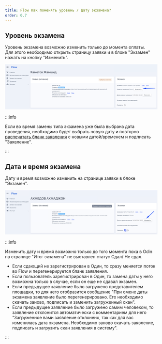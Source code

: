 ```yaml
---
title: Flow Как поменять уровень / дату экзамена?
order: 0.7
---
```


## Уровень экзамена

Уровень экзамена возможно изменить только до момента оплаты.\
Для этого необходимо открыть страницу заявки и в блоке "Экзамен" нажать на кнопку "Изменить".

![](<./image (297).png>)

:::info 

Если во время замены типа экзамена уже была выбрана дата проведения, необходимо будет выбрать новую дату и повторно [распечатать бланк заявления](./../flow.-rabota-s-dokumentami/pechat-i-zagruzka-zayavlenii) с новыми датой/временем и подписать "Заявление".

:::

## Дата и время экзамена

Дату и время  возможно изменить на странице заявки в блоке "Экзамен".

![](<./image (298).png>)

:::info 

Изменить дату и время возможно только до того момента пока в  Odin на странице "Итог экзамена" не выставлен статус Сдал/ Не сдал.

-  Если сдающий не зарегистрирован в Один, то сразу меняется поток  во Flow и перегенерируется бланк заявления.
-  Если пользователь зарегистрирован в Один, то замена даты у него возможна только в случае, если он еще не сдавал экзамен.
-  Если предыдущее заявление было загружено представителем площадки, то для него отобразится сообщение "При смене даты экзамена заявление было перегенерировано. Его необходимо скачать заново, подписать и заменить загруженный скан".
-  Если предыдущее заявление было загружено самим человеком, то заявление отклонится автоматически с комментарием для него "Загруженное вами заявление отклонено, так как для вас изменилась дата экзамена. Необходимо заново скачать заявление, подписать и загрузить скан заявления в систему".

:::
